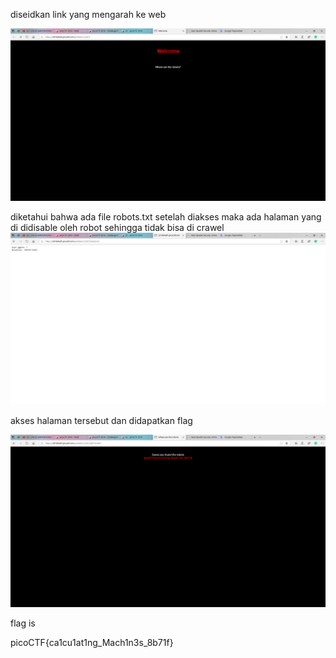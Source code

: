 diseidkan link yang mengarah ke web

![alt](./1.PNG)

diketahui bahwa ada file robots.txt setelah diakses maka ada halaman yang di didisable oleh robot sehingga tidak bisa di crawel
![alt](./2.PNG)

akses halaman tersebut dan didapatkan flag

![alt](./3.PNG)

flag is

picoCTF{ca1cu1at1ng_Mach1n3s_8b71f}